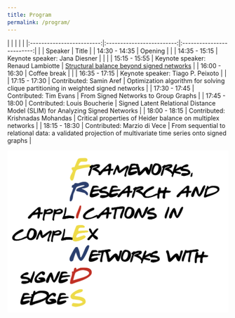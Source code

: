 ```yaml
---
title: Program
permalink: /program/
---
```

 
 | | | | |
 |:-------------------------:|:-------------------------:|:-------------------------:|
 |  | Speaker | Title | 
 | 14:30 - 14:35 | Opening | |
 | 14:35 - 15:15 | Keynote speaker: Jana Diesner |  |  |
 | 15:15 - 15:55 | Keynote speaker: Renaud Lambiotte | [Structural balance beyond signed networks](https://signet-friends.github.io/speakers/#renaud-lambiotte) |
 | 16:00 - 16:30 | Coffee break | | 
 | 16:35 - 17:15 | Keynote speaker: Tiago P. Peixoto |  |
 | 17:15 - 17:30 | Contributed: Samin Aref |  Optimization algorithm for solving clique partitioning in weighted signed networks | 
 | 17:30 - 17:45 | Contributed: Tim Evans | From Signed Networks to Group Graphs | 
 | 17:45 - 18:00 | Contributed: Louis Boucherie | Signed Latent Relational Distance Model (SLIM) for Analyzing Signed Networks | 
 | 18:00 - 18:15 | Contributed: Krishnadas Mohandas | Critical properties of Heider balance on multiplex networks | 
 | 18:15 - 18:30 | Contributed: Marzio di Vece | From sequential to relational data: a validated projection of multivariate time series onto signed graphs | 
 

![Abstract Submission](/assets/logo.png)
